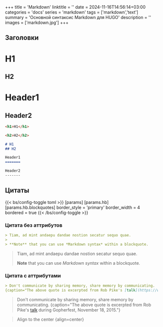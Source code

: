 +++
title = 'Markdown'
linktitle = ''
date = 2024-11-16T14:56:14+03:00
categories = 'docs'
series = 'markdown'
tags = ['markdown','text']
summary = 'Основной синтаксис Markdown для HUGO'
description = ''
images = ['markdown.jpg']
+++

## Заголовки

<h1>H1</h1>
<h2>H2</h2>

Header1
=======

Header2
-------
```markdown
<h1>H1</h1>

<h2>H2</h2>

# H1
## H2

Header1
=======

Header2
-------
```

## Цитаты



{{< bs/config-toggle toml >}}
[params]
  [params.hb]
    [params.hb.blockquotes]
      border_style = 'primary'
      border_width = 4
      bordered = true
{{< /bs/config-toggle >}}

### Цитата без аттрибутов

```markdown
> Tiam, ad mint andaepu dandae nostion secatur sequo quae.
> 
> **Note** that you can use *Markdown syntax* within a blockquote.
```

> Tiam, ad mint andaepu dandae nostion secatur sequo quae.
> 
> **Note** that you can use *Markdown syntax* within a blockquote.

### Цитата с аттрибутами
```markdown
> Don't communicate by sharing memory, share memory by communicating.
{caption="The above quote is excerpted from Rob Pike's [talk](https://www.youtube.com/watch?v=PAAkCSZUG1c) during Gopherfest, November 18, 2015."}
```
> Don't communicate by sharing memory, share memory by communicating.
{caption="The above quote is excerpted from Rob Pike's [talk](https://www.youtube.com/watch?v=PAAkCSZUG1c) during Gopherfest, November 18, 2015."}


> Align to the center
{align=center}
